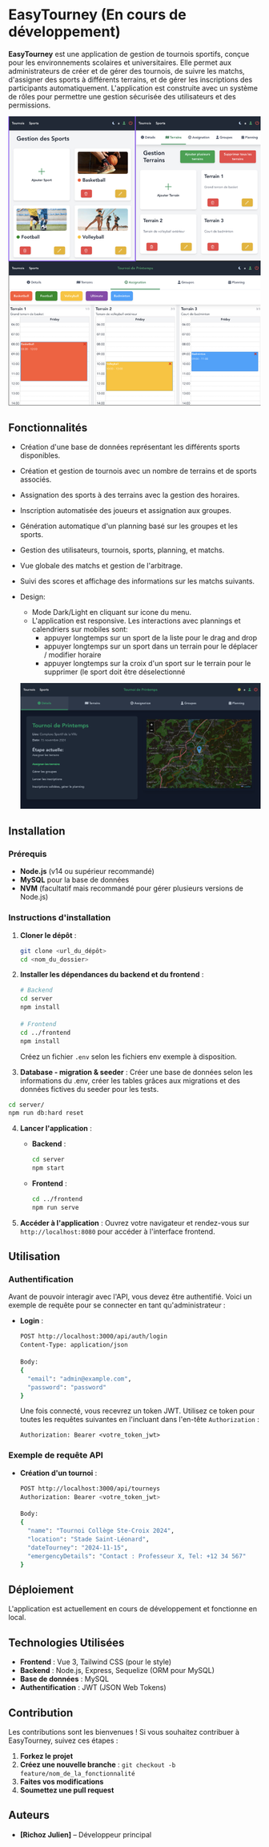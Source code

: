 # EasyTourney (En cours de développement)

**EasyTourney** est une application de gestion de tournois sportifs, conçue pour les environnements scolaires et universitaires. Elle permet aux administrateurs de créer et de gérer des tournois, de suivre les matchs, d'assigner des sports à différents terrains, et de gérer les inscriptions des participants automatiquement. L'application est construite avec un système de rôles pour permettre une gestion sécurisée des utilisateurs et des permissions.

![EasyTourney](images/main.png)

## Fonctionnalités

- Création d'une base de données représentant les différents sports disponibles.
- Création et gestion de tournois avec un nombre de terrains et de sports associés.
- Assignation des sports à des terrains avec la gestion des horaires.
- Inscription automatisée des joueurs et assignation aux groupes.
- Génération automatique d'un planning basé sur les groupes et les sports.
- Gestion des utilisateurs, tournois, sports, planning, et matchs.
- Vue globale des matchs et gestion de l'arbitrage.
- Suivi des scores et affichage des informations sur les matchs suivants.
- Design:
  - Mode Dark/Light en cliquant sur icone du menu.
  - L'application est responsive. Les interactions avec plannings et calendriers sur mobiles sont:
      - appuyer longtemps sur un sport de la liste pour le drag and drop
      - appuyer longtemps sur un sport dans un terrain pour le déplacer / modifier horaire
      - appuyer longtemps sur la croix d'un sport sur le terrain pour le supprimer (le sport doit être déselectionné
   
  ![EasyTourneyDarkMode](images/darkMode.png)
    

## Installation

### Prérequis

- **Node.js** (v14 ou supérieur recommandé)
- **MySQL** pour la base de données
- **NVM** (facultatif mais recommandé pour gérer plusieurs versions de Node.js)

### Instructions d'installation

1. **Cloner le dépôt** :
   ```bash
   git clone <url_du_dépôt>
   cd <nom_du_dossier>
   ```

2. **Installer les dépendances du backend et du frontend** :
   ```bash
   # Backend
   cd server
   npm install

   # Frontend
   cd ../frontend
   npm install
   ```
   Créez un fichier `.env` selon les fichiers env exemple à disposition.

3. **Database - migration & seeder** :
  Créer une base de données selon les informations du .env, créer les tables grâces aux migrations et des données fictives du seeder pour les tests.
  ```bash
  cd server/
  npm run db:hard reset
  ```

4. **Lancer l'application** :
   - **Backend** :
     ```bash
     cd server
     npm start
     ```

   - **Frontend** :
     ```bash
     cd ../frontend
     npm run serve
     ```

5. **Accéder à l'application** :
   Ouvrez votre navigateur et rendez-vous sur `http://localhost:8080` pour accéder à l'interface frontend.

## Utilisation
### Authentification

Avant de pouvoir interagir avec l'API, vous devez être authentifié. Voici un exemple de requête pour se connecter en tant qu'administrateur :

- **Login** :
  ```bash
  POST http://localhost:3000/api/auth/login
  Content-Type: application/json

  Body:
  {
    "email": "admin@example.com",
    "password": "password"
  }
  ```

  Une fois connecté, vous recevrez un token JWT. Utilisez ce token pour toutes les requêtes suivantes en l'incluant dans l'en-tête `Authorization` :

  ```
  Authorization: Bearer <votre_token_jwt>
  ```

### Exemple de requête API

- **Création d'un tournoi** :
  ```bash
  POST http://localhost:3000/api/tourneys
  Authorization: Bearer <votre_token_jwt>

  Body:
  {
    "name": "Tournoi Collège Ste-Croix 2024",
    "location": "Stade Saint-Léonard",
    "dateTourney": "2024-11-15",
    "emergencyDetails": "Contact : Professeur X, Tel: +12 34 567"
  }
  ```

## Déploiement

L'application est actuellement en cours de développement et fonctionne en local.

## Technologies Utilisées

- **Frontend** : Vue 3, Tailwind CSS (pour le style)
- **Backend** : Node.js, Express, Sequelize (ORM pour MySQL)
- **Base de données** : MySQL
- **Authentification** : JWT (JSON Web Tokens)

## Contribution

Les contributions sont les bienvenues ! Si vous souhaitez contribuer à EasyTourney, suivez ces étapes :

1. **Forkez le projet**
2. **Créez une nouvelle branche** : `git checkout -b feature/nom_de_la_fonctionnalité`
3. **Faites vos modifications**
4. **Soumettez une pull request**

## Auteurs

- **[Richoz Julien]** – Développeur principal

